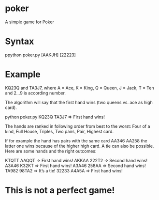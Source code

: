 # poker
A simple game for Poker

# Syntax
ppython poker.py [AAKJH] [22223]

# Example
KQ23Q and TA3J7, where A = Ace, K = King, Q = Queen, J = Jack, T = Ten and 2…9 is according number.

The algorithm will say that the first hand wins (two queens vs. ace as high card).

python poker.py KQ23Q TA3J7 => First hand wins!

The hands are ranked in following order from best to the worst: Four of a kind, Full House, Triples, Two pairs, Pair, Highest card. 

If for example the hand has pairs with the same card AA346 AA258 the latter one wins because of the higher high card. A tie can also be possible. Here are some hands and the right outcomes:

KTQTT AAQQT => First hand wins!
AKKAA 222T2 => Second hand wins!
A3A46 K32KT => First hand wins!
A3A46 258AA => Second hand wins!
TA982 98TA2 => It’s a tie!
32233 A4A5A => First hand wins!

# This is not a perfect game!
